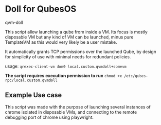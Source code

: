 # Doll for QubesOS
qvm-doll

This script allow launching a qube from inside a VM.
Its focus is mostly disposable VM but any kind of VM can be launched, minus pure TemplateVM as this would very likely be a user mistake.

It automatically grants TCP permissions over the launched Qube, by design for simplicity of use with minimal needs for redundant policies.

usage:
`qrexec-client-vm dom0 local.custom.qvmdoll+somevm`

**The script requires execution permission to run**
`chmod +x /etc/qubes-rpc/local.custom.qvmdoll`

## Example Use case
This script was made with the purpose of launching several instances of chrome isolated in disposable VMs, and connecting to the remote debugging port of chrome using playwright.
